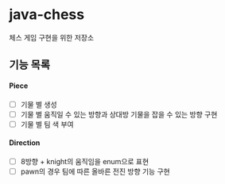 # java-chess
체스 게임 구현을 위한 저장소

## 기능 목록

#### Piece
 - [ ] 기물 별 생성
 - [ ] 기물 별 움직일 수 있는 방향과 상대방 기물을 잡을 수 있는 방향 구현
 - [ ] 기물 별 팀 색 부여

#### Direction
 - [ ] 8방향 + knight의 움직임을 enum으로 표현
 - [ ] pawn의 경우 팀에 따른 올바른 전진 방향 기능 구현